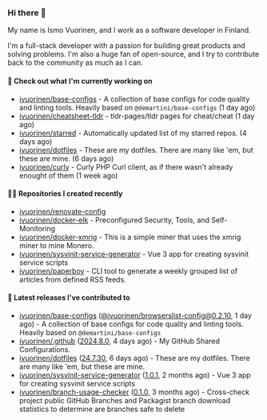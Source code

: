 ### Hi there 👋

My name is Ismo Vuorinen, and I work as a software developer in Finland.

I'm a full-stack developer with a passion for building great products and solving problems.
I'm also a huge fan of open-source, and I try to contribute back to the community as much as I can.

#### 👷 Check out what I'm currently working on

- [ivuorinen/base-configs](https://github.com/ivuorinen/base-configs) - A collection of base configs for code quality and linting tools. Heavily based on `@demartini/base-configs` (1 day ago)
- [ivuorinen/cheatsheet-tldr](https://github.com/ivuorinen/cheatsheet-tldr) - tldr-pages/tldr pages for cheat/cheat (1 day ago)
- [ivuorinen/starred](https://github.com/ivuorinen/starred) - Automatically updated list of my starred repos. (4 days ago)
- [ivuorinen/dotfiles](https://github.com/ivuorinen/dotfiles) - These are my dotfiles. There are many like &#39;em, but these are mine. (6 days ago)
- [ivuorinen/curly](https://github.com/ivuorinen/curly) - Curly PHP Curl client, as if there wasn&#39;t already enought of them (1 week ago)

#### 👨‍💻 Repositories I created recently

- [ivuorinen/renovate-config](https://github.com/ivuorinen/renovate-config)
- [ivuorinen/docker-elk](https://github.com/ivuorinen/docker-elk) - Preconfigured Security, Tools, and Self-Monitoring
- [ivuorinen/docker-xmrig](https://github.com/ivuorinen/docker-xmrig) - This is a simple miner that uses the xmrig miner to mine Monero.
- [ivuorinen/sysvinit-service-generator](https://github.com/ivuorinen/sysvinit-service-generator) - Vue 3 app for creating sysvinit service scripts
- [ivuorinen/paperboy](https://github.com/ivuorinen/paperboy) - CLI tool to generate a weekly grouped list of articles from defined RSS feeds.

#### 🚀 Latest releases I've contributed to

- [ivuorinen/base-configs](https://github.com/ivuorinen/base-configs) ([@ivuorinen/browserslist-config@0.2.10](https://github.com/ivuorinen/base-configs/releases/tag/%40ivuorinen/browserslist-config%400.2.10), 1 day ago) - A collection of base configs for code quality and linting tools. Heavily based on `@demartini/base-configs`
- [ivuorinen/.github](https://github.com/ivuorinen/.github) ([2024.8.0](https://github.com/ivuorinen/.github/releases/tag/2024.8.0), 4 days ago) - My GitHub Shared Configurations.
- [ivuorinen/dotfiles](https://github.com/ivuorinen/dotfiles) ([24.7.30](https://github.com/ivuorinen/dotfiles/releases/tag/24.7.30), 6 days ago) - These are my dotfiles. There are many like &#39;em, but these are mine.
- [ivuorinen/sysvinit-service-generator](https://github.com/ivuorinen/sysvinit-service-generator) ([1.0.1](https://github.com/ivuorinen/sysvinit-service-generator/releases/tag/1.0.1), 2 months ago) - Vue 3 app for creating sysvinit service scripts
- [ivuorinen/branch-usage-checker](https://github.com/ivuorinen/branch-usage-checker) ([0.1.0](https://github.com/ivuorinen/branch-usage-checker/releases/tag/0.1.0), 3 months ago) - Cross-check project public GitHub Branches and Packagist branch download statistics to determine are branches safe to delete

